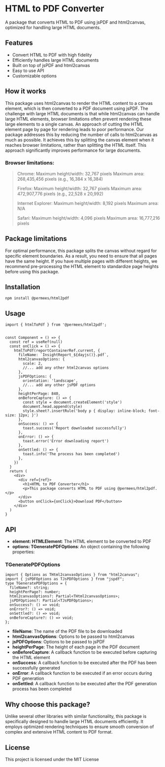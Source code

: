 # HTML to PDF Converter
A package that converts HTML to PDF using jsPDF and html2canvas, optimized for handling large HTML documents.

## Features
- Convert HTML to PDF with high fidelity
- Efficiently handles large HTML documents
- Built on top of jsPDF and html2canvas
- Easy to use API
- Customizable options
## How it works
This package uses html2canvas to render the HTML content to a canvas element, which is then converted to a PDF document using jsPDF.
The challenge with large HTML documents is that while html2canvas can handle large HTML elements, browser limitations often prevent rendering these large elements to a single canvas. An approach of cutting the HTML element page by page for rendering leads to poor performance.
Our package addresses this by reducing the number of calls to html2canvas as much as possible. It achieves this by splitting the canvas element when it reaches browser limitations, rather than splitting the HTML itself. This approach significantly improves performance for large documents.

### Browser limitations:
> Chrome: Maximum height/width: 32,767 pixels Maximum area: 268,435,456 pixels (e.g., 16,384 x 16,384)
>
> Firefox: Maximum height/width: 32,767 pixels Maximum area: 472,907,776 pixels (e.g., 22,528 x 20,992)
>
> Internet Explorer: Maximum height/width: 8,192 pixels Maximum area: N/A
>
> Safari: Maximum height/width: 4,096 pixels Maximum area: 16,777,216 pixels

## Package limitations
For optimal performance, this package splits the canvas without regard for specific element boundaries. As a result, you need to ensure that all pages have the same height. If you have multiple pages with different heights, we recommend pre-processing the HTML element to standardize page heights before using this package.
## Installation
`npm install @permees/html2pdf`

## Usage
```
import { htmlToPdf } from '@permees/html2pdf';


const Component = () => {
  const ref = useRef(null)
  const onClick = () => {
    htmlToPdf(reportContainerRef.current, {
      fileName: `InsightReport_${dayjs()}.pdf`,
      html2canvasOptions: {
        scale: 2,
        //... add any other html2canvas options
      },
      jsPDFOptions: {
        orientation: 'landscape',
        //... add any other jsPDF options
      },
      heightPerPage: 840,
      onBeforeCapture: () => {
        const style = document.createElement('style')
        document.head.append(style)
        style.sheet?.insertRule('body p { display: inline-block; font-size: 12px; }')
      },
      onSuccess: () => {
        toast.success('Report downloaded successfully')
      },
      onError: () => {
        toast.error('Error downloading report')
      },
      onSettled: () => {
        toast.info('The process has been completed')
      },
    })
  }
  return (
    <div>
      <div ref={ref}>
        <h1>HTML to PDF Converter</h1>
        <p>This package converts HTML to PDF using @permees/html2pdf.</p>
      </div>
      <button onClick={onClick}>Download PDF</button>
    </div>
  )
}
```

## API
- **element: HTMLElement**: The HTML element to be converted to PDF
- **options: TGeneratePDFOptions**: An object containing the following properties:
### TGeneratePDFOptions
```
import { Options as THtml2canvasOptions } from "html2canvas";
import { jsPDFOptions as TJsPDFOptions } from "jspdf";
type TGeneratePDFOptions = {
  fileName?: string;
  heightPerPage?: number;
  html2canvasOptions?: Partial<THtml2canvasOptions>;
  jsPDFOptions?: Partial<TJsPDFOptions>;
  onSuccess?: () => void;
  onError?: () => void;
  onSettled?: () => void;
  onBeforeCapture?: () => void;
};
```
  - **fileName**: The name of the PDF file to be downloaded
  - **html2canvasOptions**: Options to be passed to html2canvas
  - **jsPDFOptions**: Options to be passed to jsPDF
  - **heightPerPage**: The height of each page in the PDF document
  - **onBeforeCapture**: A callback function to be executed before capturing the HTML element
  - **onSuccess**: A callback function to be executed after the PDF has been successfully generated
  - **onError**: A callback function to be executed if an error occurs during PDF generation
  - **onSettled**: A callback function to be executed after the PDF generation process has been completed


## Why choose this package?
Unlike several other libraries with similar functionality, this package is specifically designed to handle large HTML documents efficiently. It employs optimized rendering techniques to ensure smooth conversion of complex and extensive HTML content to PDF format.

## License
This project is licensed under the MIT License